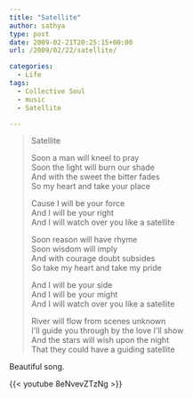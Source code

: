 ```yaml
---
title: "Satellite"
author: sathya
type: post
date: 2009-02-21T20:25:15+00:00
url: /2009/02/22/satellite/

categories:
  - Life
tags:
  - Collective Soul
  - music
  - Satellite

---
```

> Satellite
> 
> Soon a man will kneel to pray  
> Soon the light will burn our shade  
> And with the sweet the bitter fades  
> So my heart and take your place
> 
> Cause I will be your force  
> And I will be your right  
> And I will watch over you like a satellite
> 
> Soon reason will have rhyme  
> Soon wisdom will imply  
> And with courage doubt subsides  
> So take my heart and take my pride
> 
> And I will be your side  
> And I will be your might  
> And I will watch over you like a satellite
> 
> River will flow from scenes unknown  
> I'll guide you through by the love I'll show  
> And the stars will wish upon the night  
> That they could have a guiding satellite 

Beautiful song.

{{< youtube 8eNvevZTzNg >}}